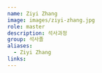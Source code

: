 ```yaml
---
name: Ziyi Zhang
image: images/ziyi-zhang.jpg
role: master
description: 석사과정
group: 석사졸
aliases:
  - Ziyi Zhang
links:
---
```

